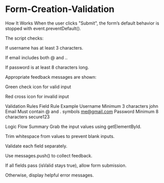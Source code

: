 # Form-Creation-Validation

 How It Works When the user clicks "Submit", the form’s default behavior is stopped with event.preventDefault().

The script checks:

If username has at least 3 characters.

If email includes both @ and ..

If password is at least 8 characters long.

Appropriate feedback messages are shown:

Green check icon for valid input

Red cross icon for invalid input

Validation Rules Field Rule Example Username Minimum 3 characters john  Email Must contain @ and . symbols me@gmail.com  Password Minimum 8 characters secure123 

Logic Flow Summary Grab the input values using getElementById.

Trim whitespace from values to prevent blank inputs.

Validate each field separately.

Use messages.push() to collect feedback.

If all fields pass (isValid stays true), allow form submission.

Otherwise, display helpful error messages.